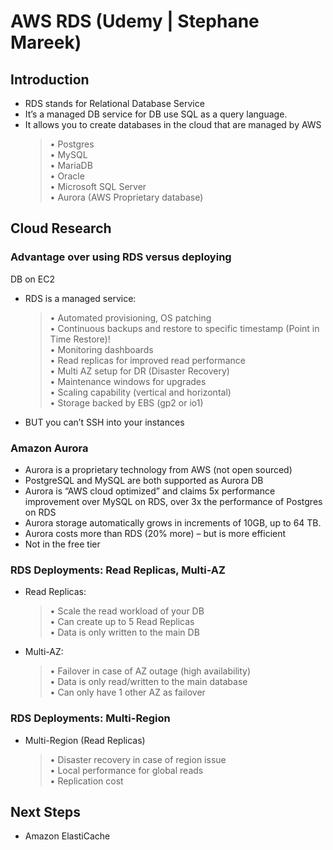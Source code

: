 # AWS RDS (Udemy | Stephane Mareek)

## Introduction

- RDS stands for Relational Database Service
- It’s a managed DB service for DB use SQL as a query language.
- It allows you to create databases in the cloud that are managed by AWS
  > • Postgres
  > <br>• MySQL
  > <br>• MariaDB
  > <br>• Oracle
  > <br>• Microsoft SQL Server
  > <br>• Aurora (AWS Proprietary database)

## Cloud Research

### Advantage over using RDS versus deploying

DB on EC2

- RDS is a managed service:
  > • Automated provisioning, OS patching
  > <br>• Continuous backups and restore to specific timestamp (Point in Time Restore)!
  > <br>• Monitoring dashboards
  > <br>• Read replicas for improved read performance
  > <br>• Multi AZ setup for DR (Disaster Recovery)
  > <br>• Maintenance windows for upgrades
  > <br>• Scaling capability (vertical and horizontal)
  > <br>• Storage backed by EBS (gp2 or io1)
- BUT you can’t SSH into your instances

### Amazon Aurora

- Aurora is a proprietary technology from AWS (not open sourced)
- PostgreSQL and MySQL are both supported as Aurora DB
- Aurora is “AWS cloud optimized” and claims 5x performance improvement
  over MySQL on RDS, over 3x the performance of Postgres on RDS
- Aurora storage automatically grows in increments of 10GB, up to 64 TB.
- Aurora costs more than RDS (20% more) – but is more efficient
- Not in the free tier

### RDS Deployments: Read Replicas, Multi-AZ

- Read Replicas:

  > • Scale the read workload of your DB
  > <br>• Can create up to 5 Read Replicas
  > <br>• Data is only written to the main DB

- Multi-AZ:
  > • Failover in case of AZ outage (high availability)
  > <br>• Data is only read/written to the main database
  > <br>• Can only have 1 other AZ as failover

### RDS Deployments: Multi-Region

- Multi-Region (Read Replicas)
  > • Disaster recovery in case of region issue
  > <br>• Local performance for global reads
  > <br>• Replication cost

## Next Steps

- Amazon ElastiCache
